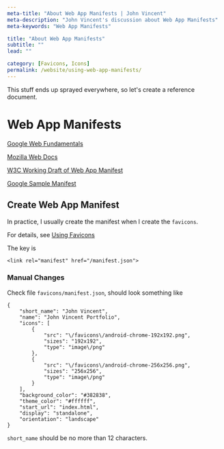 ```yaml
---
meta-title: "About Web App Manifests | John Vincent"
meta-description: "John Vincent's discussion about Web App Manifests"
meta-keywords: "Web App Manifests"

title: "About Web App Manifests"
subtitle: ""
lead: ""

category: [Favicons, Icons]
permalink: /website/using-web-app-manifests/
---
```


This stuff ends up sprayed everywhere, so let's create a reference document.

<!-- end -->

# Web App Manifests

[Google Web Fundamentals](https://developers.google.com/web/fundamentals/web-app-manifest/)

[Mozilla Web Docs](https://developer.mozilla.org/en-US/docs/Web/Manifest)

[W3C Working Draft of Web App Manifest](https://w3c.github.io/manifest/)

[Google Sample Manifest](https://googlechrome.github.io/samples/web-application-manifest/manifest.json)

## Create Web App Manifest

In practice, I usually create the manifest when I create the `favicons`. 

For details, see [Using Favicons](/website/using-favicons/)

The key is 

```
<link rel="manifest" href="/manifest.json">
```

### Manual Changes

Check file `favicons/manifest.json`, should look something like

```
{
	"short_name": "John Vincent",
	"name": "John Vincent Portfolio",
	"icons": [
		{
			"src": "\/favicons\/android-chrome-192x192.png",
			"sizes": "192x192",
			"type": "image\/png"
		},
		{
			"src": "\/favicons\/android-chrome-256x256.png",
			"sizes": "256x256",
			"type": "image\/png"
		}
	],
	"background_color": "#382838",
	"theme_color": "#ffffff",
	"start_url": "index.html",
	"display": "standalone",
	"orientation": "landscape"
}
```

`short_name` should be no more than 12 characters.







